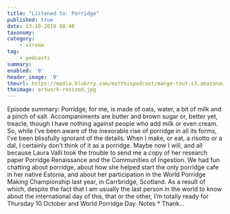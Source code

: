 ```yaml
---
title: "Listened to: Porridge"
published: true
date: 13-10-2019 08:40
taxonomy:
category:
	- stream
tag:
	- podcasts
summary:
enabled: '0'
header_image: '0'
theurl: https://media.blubrry.com/eatthispodcast/mange-tout.s3.amazonaws.com/2019/porridge.mp3
theimage: artwork-resized.jpg
--- 
```

Episode summary: Porridge, for me, is made of oats, water, a bit of milk and a pinch of salt. Accompaniments are butter and brown sugar or, better yet, treacle, though I have nothing against people who add milk or even cream. So, while I’ve been aware of the inexorable rise of porridge in all its forms, I’ve been blissfully ignorant of the details. When I make, or eat, a risotto or a dal, I certainly don’t think of it as a porridge. Maybe now I will, and all because Laura Valli took the trouble to send me a copy of her research paper Porridge Renaissance and the Communities of Ingestion. We had fun chatting about porridge, about how she helped start the only porridge cafe in her native Estonia, and about her participation in the World Porridge Making Championship last year, in Carrbridge, Scotland. As a result of which, despite the fact that I am usually the last person in the world to know about the international day of this, that or the other, I’m totally ready for Thursday 10 October and World Porridge Day. Notes * Thank…
